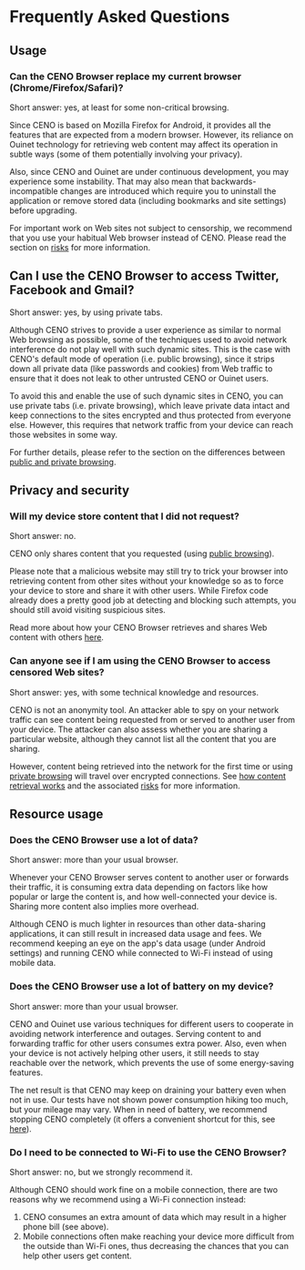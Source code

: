 # Frequently Asked Questions

## Usage

### Can the CENO Browser replace my current browser (Chrome/Firefox/Safari)?

Short answer: yes, at least for some non-critical browsing.

Since CENO is based on Mozilla Firefox for Android, it provides all the features that are expected from a modern browser.  However, its reliance on Ouinet technology for retrieving web content may affect its operation in subtle ways (some of them potentially involving your privacy).

Also, since CENO and Ouinet are under continuous development, you may experience some instability.  That may also mean that backwards-incompatible changes are introduced which require you to uninstall the application or remove stored data (including bookmarks and site settings) before upgrading.

For important work on Web sites not subject to censorship, we recommend that you use your habitual Web browser instead of CENO.  Please read the section on [risks](../concepts/risks.md) for more information.

## Can I use the CENO Browser to access Twitter, Facebook and Gmail?

Short answer: yes, by using private tabs.

Although CENO strives to provide a user experience as similar to normal Web browsing as possible, some of the techniques used to avoid network interference do not play well with such dynamic sites.  This is the case with CENO's default mode of operation (i.e. public browsing), since it strips down all private data (like passwords and cookies) from Web traffic to ensure that it does not leak to other untrusted CENO or Ouinet users.

To avoid this and enable the use of such dynamic sites in CENO, you can use private tabs (i.e. private browsing), which leave private data intact and keep connections to the sites encrypted and thus protected from everyone else.  However, this requires that network traffic from your device can reach those websites in some way.

For further details, please refer to the section on the differences between [public and private browsing](../concepts/public-private.md).

## Privacy and security

### Will my device store content that I did not request?

Short answer: no.

CENO only shares content that you requested (using [public browsing](../concepts/public-private.md)).

Please note that a malicious website may still try to trick your browser into retrieving content from other sites without your knowledge so as to force your device to store and share it with other users.  While Firefox code already does a pretty good job at detecting and blocking such attempts, you should still avoid visiting suspicious sites.

Read more about how your CENO Browser retrieves and shares Web content with others [here](../concepts/how.md).

### Can anyone see if I am using the CENO Browser to access censored Web sites?

Short answer: yes, with some technical knowledge and resources.

CENO is not an anonymity tool.  An attacker able to spy on your network traffic can see content being requested from or served to another user from your device.  The attacker can also assess whether you are sharing a particular website, although they cannot list all the content that you are sharing.

However, content being retrieved into the network for the first time or using [private browsing](../concepts/public-private.md) will travel over encrypted connections.  See [how content retrieval works](../concepts/how.md) and the associated [risks](../concepts/risks.md) for more information.

## Resource usage

### Does the CENO Browser use a lot of data?

Short answer: more than your usual browser.

Whenever your CENO Browser serves content to another user or forwards their traffic, it is consuming extra data depending on factors like how popular or large the content is, and how well-connected your device is.  Sharing more content also implies more overhead.

Although CENO is much lighter in resources than other data-sharing applications, it can still result in increased data usage and fees.  We recommend keeping an eye on the app's data usage (under Android settings) and running CENO while connected to Wi-Fi instead of using mobile data.

### Does the CENO Browser use a lot of battery on my device?

Short answer: more than your usual browser.

CENO and Ouinet use various techniques for different users to cooperate in avoiding network interference and outages.  Serving content to and forwarding traffic for other users consumes extra power.  Also, even when your device is not actively helping other users, it still needs to stay reachable over the network, which prevents the use of some energy-saving features.

The net result is that CENO may keep on draining your battery even when not in use.  Our tests have not shown power consumption hiking too much, but your mileage may vary.  When in need of battery, we recommend stopping CENO completely (it offers a convenient shortcut for this, see [here](../browser/install.md)).

### Do I need to be connected to Wi-Fi to use the CENO Browser?

Short answer: no, but we strongly recommend it.

Although CENO should work fine on a mobile connection, there are two reasons why we recommend using a Wi-Fi connection instead:

1. CENO consumes an extra amount of data which may result in a higher phone bill (see above).
2. Mobile connections often make reaching your device more difficult from the outside than Wi-Fi ones, thus decreasing the chances that you can help other users get content.
